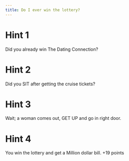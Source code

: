 ```yaml
---
title: Do I ever win the lottery?
---
```

# Hint 1
Did you already win The Dating Connection?

# Hint 2
Did you SIT after getting the cruise tickets?

# Hint 3
Wait; a woman comes out, GET UP and go in right door.

# Hint 4
You win the lottery and get a Million dollar bill.  +19 points

